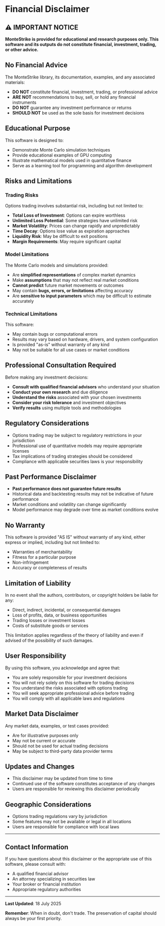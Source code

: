 # Financial Disclaimer

## ⚠️ IMPORTANT NOTICE

**MonteStrike is provided for educational and research purposes only. This software and its outputs do not constitute financial, investment, trading, or other advice.**

## No Financial Advice

The MonteStrike library, its documentation, examples, and any associated materials:

- **DO NOT** constitute financial, investment, trading, or professional advice
- **ARE NOT** recommendations to buy, sell, or hold any financial instruments
- **DO NOT** guarantee any investment performance or returns
- **SHOULD NOT** be used as the sole basis for investment decisions

## Educational Purpose

This software is designed to:

- Demonstrate Monte Carlo simulation techniques
- Provide educational examples of GPU computing
- Illustrate mathematical models used in quantitative finance
- Serve as a learning tool for programming and algorithm development

## Risks and Limitations

### Trading Risks

Options trading involves substantial risk, including but not limited to:

- **Total Loss of Investment**: Options can expire worthless
- **Unlimited Loss Potential**: Some strategies have unlimited risk
- **Market Volatility**: Prices can change rapidly and unpredictably  
- **Time Decay**: Options lose value as expiration approaches
- **Liquidity Risk**: May be difficult to exit positions
- **Margin Requirements**: May require significant capital

### Model Limitations

The Monte Carlo models and simulations provided:

- Are **simplified representations** of complex market dynamics
- Make **assumptions** that may not reflect real market conditions
- **Cannot predict** future market movements or outcomes
- May contain **bugs, errors, or limitations** affecting accuracy
- Are **sensitive to input parameters** which may be difficult to estimate accurately

### Technical Limitations

This software:

- May contain bugs or computational errors
- Results may vary based on hardware, drivers, and system configuration
- Is provided "as-is" without warranty of any kind
- May not be suitable for all use cases or market conditions

## Professional Consultation Required

Before making any investment decisions:

- **Consult with qualified financial advisors** who understand your situation
- **Conduct your own research** and due diligence
- **Understand the risks** associated with your chosen investments
- **Consider your risk tolerance** and investment objectives
- **Verify results** using multiple tools and methodologies

## Regulatory Considerations

- Options trading may be subject to regulatory restrictions in your jurisdiction
- Professional use of quantitative models may require appropriate licenses
- Tax implications of trading strategies should be considered
- Compliance with applicable securities laws is your responsibility

## Past Performance Disclaimer

- **Past performance does not guarantee future results**
- Historical data and backtesting results may not be indicative of future performance
- Market conditions and volatility can change significantly
- Model performance may degrade over time as market conditions evolve

## No Warranty

This software is provided "AS IS" without warranty of any kind, either express or implied, including but not limited to:

- Warranties of merchantability
- Fitness for a particular purpose
- Non-infringement
- Accuracy or completeness of results

## Limitation of Liability

In no event shall the authors, contributors, or copyright holders be liable for any:

- Direct, indirect, incidental, or consequential damages
- Loss of profits, data, or business opportunities
- Trading losses or investment losses
- Costs of substitute goods or services

This limitation applies regardless of the theory of liability and even if advised of the possibility of such damages.

## User Responsibility

By using this software, you acknowledge and agree that:

- You are solely responsible for your investment decisions
- You will not rely solely on this software for trading decisions
- You understand the risks associated with options trading
- You will seek appropriate professional advice before trading
- You will comply with all applicable laws and regulations

## Market Data Disclaimer

Any market data, examples, or test cases provided:

- Are for illustrative purposes only
- May not be current or accurate
- Should not be used for actual trading decisions
- May be subject to third-party data provider terms

## Updates and Changes

- This disclaimer may be updated from time to time
- Continued use of the software constitutes acceptance of any changes
- Users are responsible for reviewing this disclaimer periodically

## Geographic Considerations

- Options trading regulations vary by jurisdiction
- Some features may not be available or legal in all locations
- Users are responsible for compliance with local laws

---

## Contact Information

If you have questions about this disclaimer or the appropriate use of this software, please consult with:

- A qualified financial advisor
- An attorney specializing in securities law
- Your broker or financial institution
- Appropriate regulatory authorities

---

**Last Updated**: 18 July 2025

**Remember**: When in doubt, don't trade. The preservation of capital should always be your first priority.